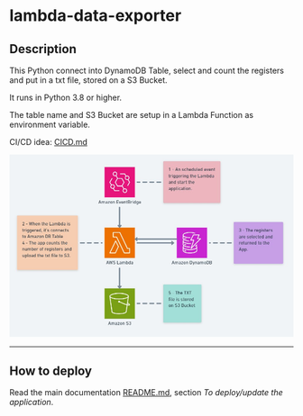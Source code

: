 # lambda-data-exporter

## Description
This Python connect into DynamoDB Table, select and count the registers and put in a txt file, stored on a S3 Bucket.

It runs in Python 3.8 or higher.

The table name and S3 Bucket are setup in a Lambda Function as environment variable.

CI/CD idea: [CICD.md](./CICD.md)

![App](./docs/images/app.jpg)

---
## How to deploy
Read the main documentation [README.md](../README.md), section *To deploy/update the application*.
